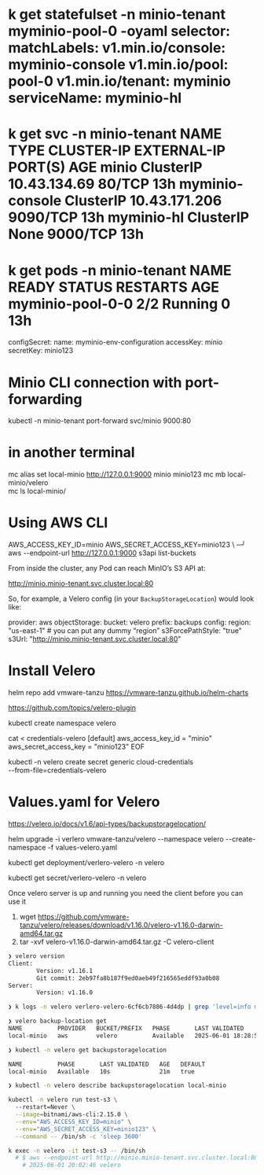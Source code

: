  k get statefulset -n minio-tenant myminio-pool-0 -oyaml
  selector:
    matchLabels:
      v1.min.io/console: myminio-console
      v1.min.io/pool: pool-0
      v1.min.io/tenant: myminio
  serviceName: myminio-hl
  =======================================================
  k get svc -n minio-tenant
NAME              TYPE        CLUSTER-IP      EXTERNAL-IP   PORT(S)    AGE
minio             ClusterIP   10.43.134.69    <none>        80/TCP     13h
myminio-console   ClusterIP   10.43.171.206   <none>        9090/TCP   13h
myminio-hl        ClusterIP   None            <none>        9000/TCP   13h
========================================================================
k get pods -n minio-tenant
NAME               READY   STATUS    RESTARTS   AGE
myminio-pool-0-0   2/2     Running   0          13h
========================================================================
  configSecret:
    name: myminio-env-configuration
    accessKey: minio
    secretKey: minio123

# Minio CLI connection with port-forwarding
kubectl -n minio-tenant port-forward svc/minio 9000:80

# in another terminal
mc alias set local-minio http://127.0.0.1:9000 minio minio123
mc mb local-minio/velero  
mc ls local-minio/

# Using AWS CLI 
AWS_ACCESS_KEY_ID=minio AWS_SECRET_ACCESS_KEY=minio123 \                                                             ─╯
  aws --endpoint-url http://127.0.0.1:9000 s3api list-buckets

From inside the cluster, any Pod can reach MinIO’s S3 API at:

http://minio.minio-tenant.svc.cluster.local:80

So, for example, a Velero config (in your `BackupStorageLocation`) would look like:

provider: aws
objectStorage:
  bucket: velero
  prefix: backups
  config:
    region: "us-east-1"                  # you can put any dummy “region”
    s3ForcePathStyle: "true"
    s3Url: "http://minio.minio-tenant.svc.cluster.local:80"

# Install Velero
helm repo add vmware-tanzu https://vmware-tanzu.github.io/helm-charts

https://github.com/topics/velero-plugin

kubectl create namespace velero

cat <<EOF > credentials-velero
[default]
aws_access_key_id = "minio"
aws_secret_access_key = "minio123"
EOF

kubectl -n velero create secret generic cloud-credentials \
  --from-file=credentials-velero

# Values.yaml for Velero

https://velero.io/docs/v1.6/api-types/backupstoragelocation/

helm upgrade -i verlero vmware-tanzu/velero --namespace velero --create-namespace -f values-velero.yaml

kubectl get deployment/verlero-velero -n velero

kubectl get secret/verlero-velero -n velero

Once velero server is up and running you need the client before you can use it
1. wget https://github.com/vmware-tanzu/velero/releases/download/v1.16.0/velero-v1.16.0-darwin-amd64.tar.gz
2. tar -xvf velero-v1.16.0-darwin-amd64.tar.gz -C velero-client

```bash
❯ velero version
Client:
        Version: v1.16.1
        Git commit: 2eb97fa8b187f9ed0aeb49f216565eddf93a0b08
Server:
        Version: v1.16.0

❯ k logs -n velero verlero-velero-6cf6cb7886-4d4dp | grep 'level=info msg="BackupStorageLocations is valid, marking as available"'

❯ velero backup-location get
NAME          PROVIDER   BUCKET/PREFIX   PHASE       LAST VALIDATED                  ACCESS MODE   DEFAULT
local-minio   aws        velero          Available   2025-06-01 18:28:53 -0400 EDT   ReadWrite     true

❯ kubectl -n velero get backupstoragelocation

NAME          PHASE       LAST VALIDATED   AGE   DEFAULT
local-minio   Available   10s              21m   true

❯ kubectl -n velero describe backupstoragelocation local-minio

kubectl -n velero run test-s3 \                                                                                                                             ─╯
  --restart=Never \
  --image=bitnami/aws-cli:2.15.0 \
  --env="AWS_ACCESS_KEY_ID=minio" \
  --env="AWS_SECRET_ACCESS_KEY=minio123" \
  --command -- /bin/sh -c 'sleep 3600'

k exec -n velero -it test-s3 -- /bin/sh                                                                                                                     ─╯
  # $ aws --endpoint-url http://minio.minio-tenant.svc.cluster.local:80 s3 ls
    # 2025-06-01 20:02:46 velero
```
